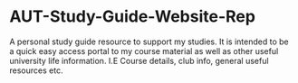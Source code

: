 # AUT-Study-Guide-Website-Rep
A personal study guide resource to support my studies.  It is intended to be a quick easy access portal to my course material as well as other useful university life information.   I.E Course details, club info, general useful resources etc. 
